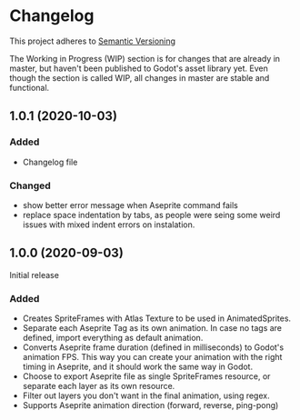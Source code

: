 # Changelog

This project adheres to [Semantic Versioning](https://semver.org/spec/v2.0.0.html)

The Working in Progress (WIP) section is for changes that are already in master, but haven't been published to Godot's asset library yet. Even though the section is called WIP, all changes in master are stable and functional.

## 1.0.1 (2020-10-03)

### Added

- Changelog file

### Changed

- show better error message when Aseprite command fails
- replace space indentation by tabs, as people were seing some weird issues with mixed indent errors on instalation.

## 1.0.0 (2020-09-03)

Initial release

### Added

- Creates SpriteFrames with Atlas Texture to be used in AnimatedSprites.
- Separate each Aseprite Tag as its own animation. In case no tags are defined, import everything as default animation.
- Converts Aseprite frame duration (defined in milliseconds) to Godot's animation FPS. This way you can create your animation with the right timing in Aseprite, and it should work the same way in Godot.
- Choose to export Aseprite file as single SpriteFrames resource, or separate each layer as its own resource.
- Filter out layers you don't want in the final animation, using regex.
- Supports Aseprite animation direction (forward, reverse, ping-pong)
